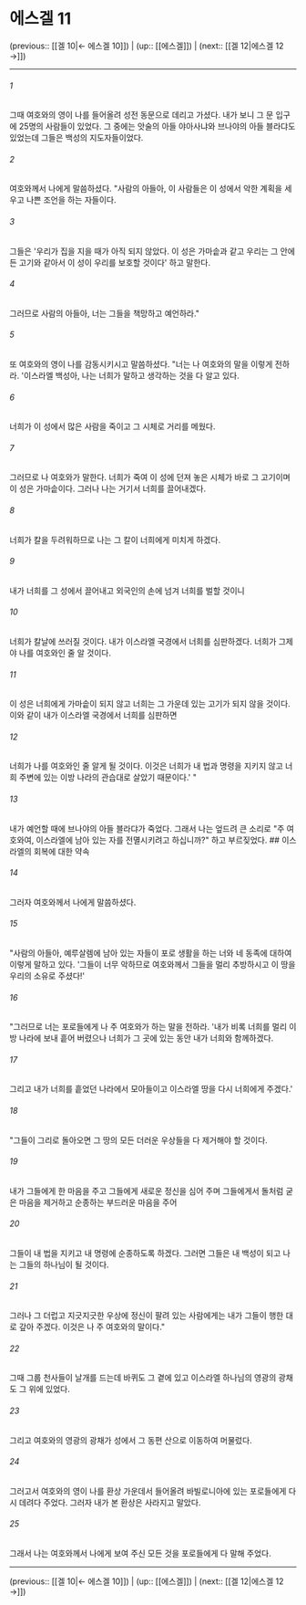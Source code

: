 # 에스겔 11

(previous:: [[겔 10|← 에스겔 10]]) | (up:: [[에스겔]]) | (next:: [[겔 12|에스겔 12 →]])

***




###### 1 

그때 여호와의 영이 나를 들어올려 성전 동문으로 데리고 가셨다. 내가 보니 그 문 입구에 25명의 사람들이 있었다. 그 중에는 앗술의 아들 야아사냐와 브나야의 아들 블라댜도 있었는데 그들은 백성의 지도자들이었다. 



###### 2 

여호와께서 나에게 말씀하셨다. "사람의 아들아, 이 사람들은 이 성에서 악한 계획을 세우고 나쁜 조언을 하는 자들이다. 



###### 3 

그들은 '우리가 집을 지을 때가 아직 되지 않았다. 이 성은 가마솥과 같고 우리는 그 안에 든 고기와 같아서 이 성이 우리를 보호할 것이다' 하고 말한다. 



###### 4 

그러므로 사람의 아들아, 너는 그들을 책망하고 예언하라." 



###### 5 

또 여호와의 영이 나를 감동시키시고 말씀하셨다. "너는 나 여호와의 말을 이렇게 전하라. '이스라엘 백성아, 나는 너희가 말하고 생각하는 것을 다 알고 있다. 



###### 6 

너희가 이 성에서 많은 사람을 죽이고 그 시체로 거리를 메웠다. 



###### 7 

그러므로 나 여호와가 말한다. 너희가 죽여 이 성에 던져 놓은 시체가 바로 그 고기이며 이 성은 가마솥이다. 그러나 나는 거기서 너희를 끌어내겠다. 



###### 8 

너희가 칼을 두려워하므로 나는 그 칼이 너희에게 미치게 하겠다. 



###### 9 

내가 너희를 그 성에서 끌어내고 외국인의 손에 넘겨 너희를 벌할 것이니 



###### 10 

너희가 칼날에 쓰러질 것이다. 내가 이스라엘 국경에서 너희를 심판하겠다. 너희가 그제야 나를 여호와인 줄 알 것이다. 



###### 11 

이 성은 너희에게 가마솥이 되지 않고 너희는 그 가운데 있는 고기가 되지 않을 것이다. 이와 같이 내가 이스라엘 국경에서 너희를 심판하면 



###### 12 

너희가 나를 여호와인 줄 알게 될 것이다. 이것은 너희가 내 법과 명령을 지키지 않고 너희 주변에 있는 이방 나라의 관습대로 살았기 때문이다.' " 



###### 13 

내가 예언할 때에 브나야의 아들 블라댜가 죽었다. 그래서 나는 엎드려 큰 소리로 "주 여호와여, 이스라엘에 남아 있는 자를 전멸시키려고 하십니까?" 하고 부르짖었다. ## 이스라엘의 회복에 대한 약속 



###### 14 

그러자 여호와께서 나에게 말씀하셨다. 



###### 15 

"사람의 아들아, 예루살렘에 남아 있는 자들이 포로 생활을 하는 너와 네 동족에 대하여 이렇게 말하고 있다. '그들이 너무 악하므로 여호와께서 그들을 멀리 추방하시고 이 땅을 우리의 소유로 주셨다!' 



###### 16 

"그러므로 너는 포로들에게 나 주 여호와가 하는 말을 전하라. '내가 비록 너희를 멀리 이방 나라에 보내 흩어 버렸으나 너희가 그 곳에 있는 동안 내가 너희와 함께하겠다. 



###### 17 

그리고 내가 너희를 흩었던 나라에서 모아들이고 이스라엘 땅을 다시 너희에게 주겠다.' 



###### 18 

"그들이 그리로 돌아오면 그 땅의 모든 더러운 우상들을 다 제거해야 할 것이다. 



###### 19 

내가 그들에게 한 마음을 주고 그들에게 새로운 정신을 심어 주며 그들에게서 돌처럼 굳은 마음을 제거하고 순종하는 부드러운 마음을 주어 



###### 20 

그들이 내 법을 지키고 내 명령에 순종하도록 하겠다. 그러면 그들은 내 백성이 되고 나는 그들의 하나님이 될 것이다. 



###### 21 

그러나 그 더럽고 지긋지긋한 우상에 정신이 팔려 있는 사람에게는 내가 그들이 행한 대로 갚아 주겠다. 이것은 나 주 여호와의 말이다." 



###### 22 

그때 그룹 천사들이 날개를 드는데 바퀴도 그 곁에 있고 이스라엘 하나님의 영광의 광채도 그 위에 있었다. 



###### 23 

그리고 여호와의 영광의 광채가 성에서 그 동편 산으로 이동하여 머물렀다. 



###### 24 

그러고서 여호와의 영이 나를 환상 가운데서 들어올려 바빌로니아에 있는 포로들에게 다시 데려다 주었다. 그러자 내가 본 환상은 사라지고 말았다. 



###### 25 

그래서 나는 여호와께서 나에게 보여 주신 모든 것을 포로들에게 다 말해 주었다.

***

(previous:: [[겔 10|← 에스겔 10]]) | (up:: [[에스겔]]) | (next:: [[겔 12|에스겔 12 →]])
